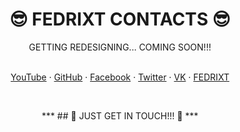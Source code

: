 <p align="center">
  <h1 align="center">😎 FEDRIXT CONTACTS 😎</h1>
  <!-- todo: finish description -->
  <p align="center">GETTING REDESIGNING... COMING SOON!!!</p>
  <p align="center">
    <br>
    <a href="https://www.youtube.com/channel/UCh-fv0kIaIProZK08duUrPQ" target="_blank" title="fedrixt's YouTube">YouTube</a>
    ·
    <a href="https://github.com/fedrixt" target="_blank" title="fedrixt GitHub">GitHub</a>
    ·
    <a href="https://www.facebook.com/fedrixt" target="_blank" title="fedrixt Facebook">Facebook</a>
    ·
    <a href="http://www.twitter.com/fedrixtSF" target="_blank" title="fedrixt Twitter">Twitter</a>
    ·
    <a href="https://new.vk.com/fedrixt" target="_blank" title="fedrixt Vk">VK</a>
    ·
    <a href="https://fedrixt.github.io/fedrixt/" target="_blank" title="fedrixt personal www page">FEDRIXT</a>
  </p>
</p>

<br>

<p align="center">*** ## 🤝 JUST GET IN TOUCH!!! 🤝 ***</p>
